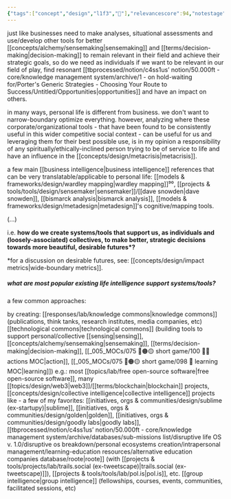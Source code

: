 ```yaml
---
{"tags":["concept","design","l1f3","🌱"],"relevancescore":94,"notestage":["🌱"],"created":"2024-04-18T13:42:03.555-03:00","updated":"2025-05-22T09:52:03.397-03:00","dg-publish":true,"permalink":"/003-l1-f3/core-concepts/life-intelligence/","dgPassFrontmatter":true}
---
```


just like businesses need to make analyses, situational assessments and use/develop other tools for better [[concepts/alchemy/sensemaking\|sensemaking]] and [[terms/decision-making\|decision-making]] to remain relevant in their field and achieve their strategic goals, so do we need as individuals if we want to be relevant in our field of play, find resonant [[tbprocessed/notion/c4ss1us’ notion/50.000ft - core/knowledge management system/archive/1 - on hold-waiting for/Porter's Generic Strategies - Choosing Your Route to Success/Untitled/Opportunities\|opportunities]] and have an impact on others.

in many ways, personal life is different from business. we don't want to narrow-boundary optimize everything. however, analyzing where these corporate/organizational tools - that have been found to be consistently useful in this wider competitive social context - can be useful for us and leveraging them for their best possible use, is in my opinion a responsibility of any spiritually/ethically-inclined person trying to be of service to life and have an influence in the [[concepts/design/metacrisis\|metacrisis]].

a few main [[business intelligence\|business intelligence]] references that can be very translatable/applicable to personal life: [[models & frameworks/design/wardley mapping\|wardley mapping]]⁹⁰, [[projects & tools/tools/design/sensemaker\|sensemaker]]/[[dave snowden\|dave snowden]], [[bismarck analysis\|bismarck analysis]], [[models & frameworks/design/metadesign\|metadesign]]'s cognitive/mapping tools.

(...)

i.e. **how do we create systems/tools that support us, as individuals and (loosely-associated) collectives, to make better, strategic decisions towards more beautiful, desirable futures\*?**

\*for a discussion on desirable futures, see: [[concepts/design/impact metrics\|wide-boundary metrics]].

##### what are most popular existing life intelligence support systems/tools?

a few common approaches:

by creating:
[[responses/lab/knowledge commons\|knowledge commons]] (publications, think tanks, research institutes, media companies, etc)
[[technological commons\|technological commons]] (building tools to support personal/collective [[sensing\|sensing]], [[concepts/alchemy/sensemaking\|sensemaking]], [[terms/decision-making\|decision-making]], [[_005_MOCs/075 🔴🟠🟡 short game/100 💪🏻 actions MOC\|action]], [[_005_MOCs/075 🔴🟠🟡 short game/098 📕 learning MOC\|learning]])
e.g.: most [[topics/lab/free open-source software\|free open-source software]], many [[topics/design/web3\|web3]]/[[terms/blockchain\|blockchain]] projects, [[concepts/design/collective intelligence\|collective intelligence]] projects like - a few of my favorites: [[initiatives, orgs & communities/design/sublime (ex-startupy)\|sublime]], [[initiatives, orgs & communities/design/golden\|golden]], [[initiatives, orgs & communities/design/goodly labs\|goodly labs]], [[tbprocessed/notion/c4ss1us’ notion/50.000ft - core/knowledge management system/archive/databases/sub-missions list/disruptive life OS v. 1.0/disruptive os breakdown/personal ecosystems creation/intrapersonal management/learning-education resources/alternative education companies database/roote\|roote]] (with [[projects & tools/projects/lab/trails.social (ex-tweetscape)\|trails.social (ex-tweetscape)]]), [[projects & tools/tools/lab/pol.is\|pol.is]], etc.
[[group intelligence\|group intelligence]] (fellowships, courses, events, communities, facilitated sessions, etc)
